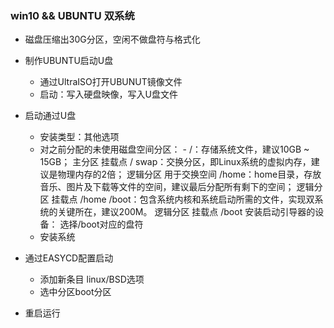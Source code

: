### win10 && UBUNTU 双系统

- 磁盘压缩出30G分区，空闲不做盘符与格式化
- 制作UBUNTU启动U盘
	- 通过UltraISO打开UBUNUT镜像文件
	- 启动：写入硬盘映像，写入U盘文件

- 启动通过U盘
	- 安装类型：其他选项
	- 对之前分配的未使用磁盘空间分区：		- 
		/：存储系统文件，建议10GB ~ 15GB；  主分区  挂载点 /
		swap：交换分区，即Linux系统的虚拟内存，建议是物理内存的2倍； 逻辑分区 用于交换空间
		/home：home目录，存放音乐、图片及下载等文件的空间，建议最后分配所有剩下的空间； 逻辑分区 挂载点 /home
		/boot：包含系统内核和系统启动所需的文件，实现双系统的关键所在，建议200M。 逻辑分区 挂载点 /boot
		安装启动引导器的设备： 选择/boot对应的盘符
	- 安装系统

- 通过EASYCD配置启动
	- 添加新条目 linux/BSD选项
	- 选中分区boot分区
	
- 重启运行